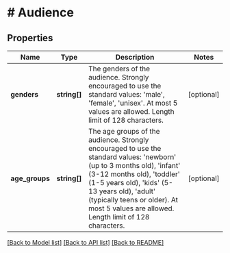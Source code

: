 # # Audience

## Properties

Name | Type | Description | Notes
------------ | ------------- | ------------- | -------------
**genders** | **string[]** | The genders of the audience. Strongly encouraged to use the standard values: &#39;male&#39;, &#39;female&#39;, &#39;unisex&#39;. At most 5 values are allowed. Length limit of 128 characters. | [optional]
**age_groups** | **string[]** | The age groups of the audience. Strongly encouraged to use the standard values: &#39;newborn&#39; (up to 3 months old), &#39;infant&#39; (3-12 months old), &#39;toddler&#39; (1-5 years old), &#39;kids&#39; (5-13 years old), &#39;adult&#39; (typically teens or older). At most 5 values are allowed. Length limit of 128 characters. | [optional]

[[Back to Model list]](../../README.md#models) [[Back to API list]](../../README.md#endpoints) [[Back to README]](../../README.md)
